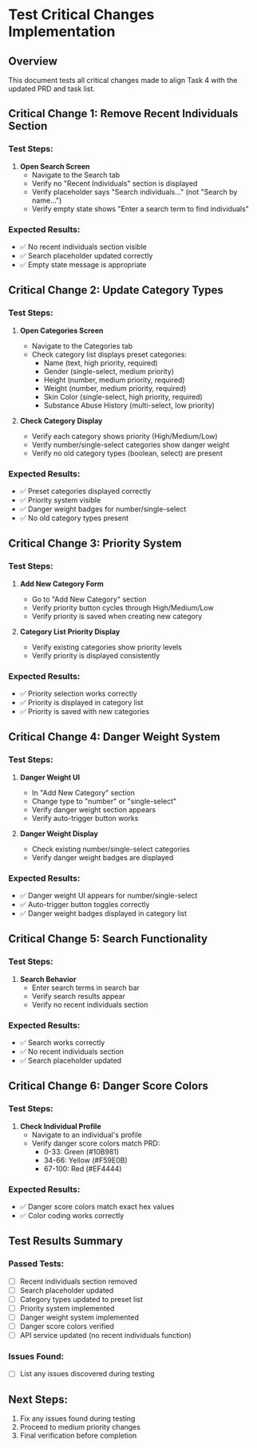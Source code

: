 # Test Critical Changes Implementation

## Overview
This document tests all critical changes made to align Task 4 with the updated PRD and task list.

## Critical Change 1: Remove Recent Individuals Section

### Test Steps:
1. **Open Search Screen**
   - Navigate to the Search tab
   - Verify no "Recent Individuals" section is displayed
   - Verify placeholder says "Search individuals..." (not "Search by name...")
   - Verify empty state shows "Enter a search term to find individuals"

### Expected Results:
- ✅ No recent individuals section visible
- ✅ Search placeholder updated correctly
- ✅ Empty state message is appropriate

## Critical Change 2: Update Category Types

### Test Steps:
1. **Open Categories Screen**
   - Navigate to the Categories tab
   - Check category list displays preset categories:
     - Name (text, high priority, required)
     - Gender (single-select, medium priority)
     - Height (number, medium priority, required)
     - Weight (number, medium priority, required)
     - Skin Color (single-select, high priority, required)
     - Substance Abuse History (multi-select, low priority)

2. **Check Category Display**
   - Verify each category shows priority (High/Medium/Low)
   - Verify number/single-select categories show danger weight
   - Verify no old category types (boolean, select) are present

### Expected Results:
- ✅ Preset categories displayed correctly
- ✅ Priority system visible
- ✅ Danger weight badges for number/single-select
- ✅ No old category types present

## Critical Change 3: Priority System

### Test Steps:
1. **Add New Category Form**
   - Go to "Add New Category" section
   - Verify priority button cycles through High/Medium/Low
   - Verify priority is saved when creating new category

2. **Category List Priority Display**
   - Verify existing categories show priority levels
   - Verify priority is displayed consistently

### Expected Results:
- ✅ Priority selection works correctly
- ✅ Priority is displayed in category list
- ✅ Priority is saved with new categories

## Critical Change 4: Danger Weight System

### Test Steps:
1. **Danger Weight UI**
   - In "Add New Category" section
   - Change type to "number" or "single-select"
   - Verify danger weight section appears
   - Verify auto-trigger button works

2. **Danger Weight Display**
   - Check existing number/single-select categories
   - Verify danger weight badges are displayed

### Expected Results:
- ✅ Danger weight UI appears for number/single-select
- ✅ Auto-trigger button toggles correctly
- ✅ Danger weight badges displayed in category list

## Critical Change 5: Search Functionality

### Test Steps:
1. **Search Behavior**
   - Enter search terms in search bar
   - Verify search results appear
   - Verify no recent individuals section

### Expected Results:
- ✅ Search works correctly
- ✅ No recent individuals section
- ✅ Search placeholder updated

## Critical Change 6: Danger Score Colors

### Test Steps:
1. **Check Individual Profile**
   - Navigate to an individual's profile
   - Verify danger score colors match PRD:
     - 0-33: Green (#10B981)
     - 34-66: Yellow (#F59E0B)
     - 67-100: Red (#EF4444)

### Expected Results:
- ✅ Danger score colors match exact hex values
- ✅ Color coding works correctly

## Test Results Summary

### Passed Tests:
- [ ] Recent individuals section removed
- [ ] Search placeholder updated
- [ ] Category types updated to preset list
- [ ] Priority system implemented
- [ ] Danger weight system implemented
- [ ] Danger score colors verified
- [ ] API service updated (no recent individuals function)

### Issues Found:
- [ ] List any issues discovered during testing

## Next Steps:
1. Fix any issues found during testing
2. Proceed to medium priority changes
3. Final verification before completion 